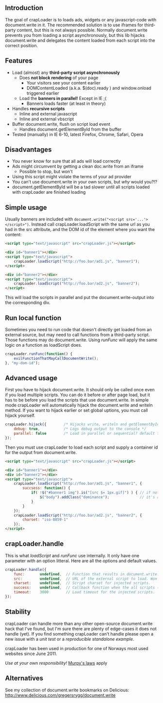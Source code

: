 Introduction
------------
The goal of crapLoader is to loads ads, widgets or any javascript-code with
document.write in it. The recommended solution is to use iframes for
third-party content, but this is not always possible. Normally document.write
prevents you from loading a script asynchronously, but this lib hijacks
document.write and delegates the content loaded from each script into the
correct position.


Features
--------
* Load (almost) any **third-party script asynchronously**
    * Does **not block rendering** of your page
        * Your visitors see your content earlier
        * DOMContentLoaded (a.k.a. $(doc).ready ) and window.onload triggered earlier
    * Load the **banners in parallel!** Except in IE ;(
        * Banners loads faster (at least in theory)
* Handles **recursive scripts**
    * Inline and external javascript
    * Inline and external vbscript
* Buffer document.write, flush on script load event
    * Handles document.getElementById from the buffer
* Tested (manually) in IE 6-10, latest Firefox, Chrome, Safari, Opera


Disadvantages
-------------
* You never know for sure that all ads will load correctly
* Ads might circumvent by getting a clean doc.write from an iframe
    * Possible to stop, but won't
* Using this script might violate the terms of your ad provider
* You can't use document.write in your own scripts, but *why* would you?!?
* document.getElementById will be a tad slower until all scripts loaded with crapLoader are finished loading


Simple usage
------------
Usually banners are included with `document.write("<script src='...'></script>")`. Instead call crapLoader.loadScript with the same url as you had in the src attribute, and the DOM id of the element where you want the content:

```html
<script type="text/javascript" src="crapLoader.js"></script>

<div id="banner1"></div>
<script type="text/javascript">
    crapLoader.loadScript("http://foo.bar/ad1.js", "banner1");
</script>

<div id="banner2"></div>
<script type="text/javascript">
    crapLoader.loadScript("http://foo.bar/ad2.js", "banner2");
</script>
```

This will load the scripts in parallel and put the document.write-output into the corresponding div.


Run local function
---------------
Sometimes you need to run code that doesn't directly get loaded from an external source, but may need to call functions from a third-party script. Those functions may do document.write. Using *runFunc* will apply the same logic on a function as loadScript does.

```javascript
crapLoader.runFunc(function() {
    evilFunctionThatMayCallDocumentWrite();
}, "my-dom-id");
```


Advanced usage
--------------
First you have to hijack document.write. It should only be called once even if you load multiple scripts. You can do it before or after page load, but it has to be before you load the scripts that use document.write. In simple mode crapLoader will automatically hijack the document.write and writeln method. If you want to hijack earlier or set global uptions, you must call hijack yourself.

```javascript
crapLoader.hijack({        /* Hijacks write, writeln and getElementById */
    debug: true,           /* Logs debug output to the console */
    parallel: false        /* Load in parallel or sequential? default true */
});
```

Then you must use crapLoader to load each script and supply a container id for the output from document.write.


```html
<script type="text/javascript" src="crapLoader.js"></script>

<div id="banner1"></div>
<div id="banner2"></div>
<script type="text/javascript">
    crapLoader.loadScript("http://foo.bar/ad1.js", "banner1", {
        succsess: function() {
            if( !$("#banner1 img").is("[src $= 1px.gif]") ) { // if not an empty gif
                $("body").addClass("dominance");              // it's a dominance ad!
            }
        }
    });
    crapLoader.loadScript("http://foo.bar/ad2.js", "banner2", {
        charset: "iso-8859-1"
    });
</script>
```

crapLoader.handle
-----------------
This is what *loadScript* and *runFunc* use internally. It only have one parameter with an option litteral. Here are all the options and default values.

```javascript
crapLoader.handle({
    func:       undefined,  // Function that results in document.write. Overrides src options.
    src:        undefined,  // URL of the external script to load. Won't load if func is specified.
    charset:    undefined,  // Script charset for injected scripts.
    success:    undefined,  // Callback function when the all scripts (recursively) for this banner is finished loading.
    timeout:    3000        // Load timeout for the injected scripts.
});
```


Stability
---------
crapLoader can handle more than any other open-source document.write hack that
I've found, but I'm sure there are plenty of edge-cases it does not handle
(yet). If you find something crapLoader can't handle please open a new issue
with a *unit test* or a *reproducible standalone example*.

crapLoader has been used in production for one of Norways most used websites
since June 2011.

*Use at your own responsibility!*
[Murpy's laws](http://www.murphys-laws.com/murphy/murphy-laws.html) apply


Alternatives
------------
See my collection of document.write bookmarks on Delicious:
http://www.delicious.com/gregersrygg/document.write